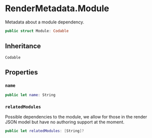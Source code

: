 # RenderMetadata.Module

Metadata about a module dependency.

``` swift
public struct Module: Codable 
```

## Inheritance

`Codable`

## Properties

### `name`

``` swift
public let name: String
```

### `relatedModules`

Possible dependencies to the module, we allow for those in the render JSON model
but have no authoring support at the moment.

``` swift
public let relatedModules: [String]?
```

